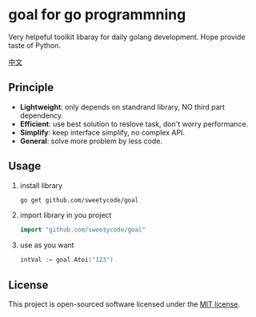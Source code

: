 # goal for go programmning

Very helpeful toolkit libaray for daily golang development. Hope provide taste of Python.

[中文](/README_cn.md)

## Principle

- **Lightweight**: only depends on standrand library, NO third part dependency.
- **Efficient**: use best solution to reslove task, don't worry performance.
- **Simplify**: keep interface simplify, no complex API.
- **General**: solve more problem by less code.

## Usage

1. install library

    ```bash
    go get github.com/sweetycode/goal
    ```

2. import library in you project

    ```go
    import "github.com/sweetycode/goal"
    ```

3. use as you want

    ```go
    intVal := goal.Atoi("123")
    ```

## License

This project is open-sourced software licensed under the [MIT license](https://opensource.org/licenses/MIT).
